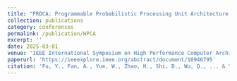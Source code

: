 ```yaml
---
title: "PROCA: Programmable Probabilistic Processing Unit Architecture with Accept/Reject Prediction & Multicore Pipelining for Causal Inference"
collection: publications
category: conferences
permalink: /publication/HPCA
excerpt: ''
date: 2025-03-01
venue: 'IEEE International Symposium on High Performance Computer Architecture (HPCA)'
paperurl: 'https://ieeexplore.ieee.org/abstract/document/10946795'
citation: 'Fu, Y., Fan, A., Yue, W., Zhao, H., Shi, D., Wu, Q., ... & Yan, B. (2025, March). PROCA: Programmable Probabilistic Processing Unit Architecture with Accept/Reject Prediction & Multicore Pipelining for Causal Inference. In 2025 IEEE International Symposium on High Performance Computer Architecture (HPCA) (pp. 761-774). IEEE.'
---
```



